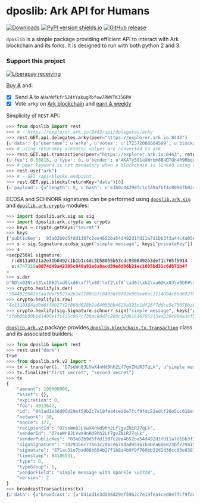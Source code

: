 # dposlib: Ark API for Humans

[![Downloads](https://pepy.tech/badge/dposlib/week)](https://pepy.tech/project/dposlib)
[![PyPI version shields.io](https://img.shields.io/pypi/v/dposlib.svg)](https://pypi.python.org/pypi/dposlib)
[![GitHub release](https://img.shields.io/github/tag/Moustikitos/dpos.svg)](https://GitHub.com/Moustikitos/dpos/tags)

`dposlib` is a simple package providing efficient API to interact with Ark blockchain and its forks. It is designed to run with both python 2 and 3.

### Support this project
 
 [![Liberapay receiving](https://img.shields.io/liberapay/goal/Toons?logo=liberapay)](https://liberapay.com/Toons/donate)
 
 [Buy &#1126;](https://bittrex.com/Account/Register?referralCode=NW5-DQO-QMT) and:
 
   * [X] Send &#1126; to `AUahWfkfr5J4tYakugRbfow7RWVTK35GPW`
   * [X] Vote `arky` on [Ark blockchain](https://explorer.ark.io) and [earn &#1126; weekly](http://arky-delegate.info/arky)

Simplicity of `REST` API:
```python
>>> from dposlib import rest
>>> # ~ https://explorer.ark.io:8443/api/delegates/arky
>>> rest.GET.api.delegates.arky(peer="https://explorer.ark.io:8443")
{u'data': {u'username': u'arky', u'votes': u'172572088664599', u'blocks': {u'produced': 199859, u'last': {u'timestamp': {u'epoch': 84182056, u'unix': 1574283256, u'human': u'2019-11-20T20:54:16.000Z'}, u'id': u'5f5f9897f8fca2a5600ace0d75d67811c67df8111a7deea13d7d6b2c532fae43', u'height': 10380869}}, u'rank': 11, u'publicKey': u'030da05984d579395ce276c0dd6ca0a60140a3c3d964423a04e7abe110d60a15e9', u'production': {u'approval': 1.35}, u'forged': {u'total': u'40118247659340', u'rewards': u'39687400000000', u'fees': u'430847659340'}, u'address': u'ARfDVWZ7Zwkox3ZXtMQQY1HYSANMB88vWE'}}
>>> # using returnKey arktoshi values are converted to ark
>>> rest.GET.api.transactions(peer="https://explorer.ark.io:8443", returnKey="data")[0]
{u'fee': 0.00816, u'type': 0, u'sender': u'AKATy581uXWrbm8B4DTQh4R9RbqaWRiKRY', u'timestamp': {u'epoch': 84182307, u'unix': 1574283507, u'human': u'2019-11-20T20:58:27.000Z'}, u'blockId': u'a1b305a87217c2f622a922a97a778c677f7dbd23031dae42e3b494883b855a70', u'vendorField': u'Payout from arkmoon', u'senderPublicKey': u'0232b96d57ac27f9a99242bc886e433baa89f596d435153c9dae47222c0d1cecc3', u'amount': 20.52064264, u'version': 1, u'signSignature': u'304402200ac41802f33a5f377975efc9ebf39a666a9d76c2facb8773783289df7f6a9cd302206c5d2aed3359d3858fb3f4d5fc2a76952eb518cf9d242bb91fd11c0801e4ea4e', u'confirmations': 21, u'signature': u'3045022100dc6dbaa4b056f10268b587da290900725246e3239df1fa3e3c53445da36f03ee02206d57bbdff6d7f9ebca719a41112f23128f1a84161dd82597d63351e3c4d868b0', u'recipient': u'AXPLW2TzBsXcPiaeVGBSELEAXj4RPaWNjB', u'id': u'efeab09925c3347b4a18854a9192d7d722ee32850a7bf91d57628cb77714192e'}
>>> # peer keyword is not mandatory when a blockchain is linked using rest.use directive
>>> rest.use("ark")
>>> # ~ GET /api/blocks endpoint
>>> rest.GET.api.blocks(returnKey="data")[0]
{u'payload': {u'length': 0, u'hash': u'e3b0c44298fc1c149afbf4c8996fb92427ae41e4649b934ca495991b7852b855'}, u'generator': {u'username': u'arkmoon', u'publicKey': u'0232b96d57ac27f9a99242bc886e433baa89f596d435153c9dae47222c0d1cecc3', u'address': u'AKATy581uXWrbm8B4DTQh4R9RbqaWRiKRY'}, u'transactions': 0, u'timestamp': {u'epoch': 84183376, u'unix': 1574284576, u'human': u'2019-11-20T21:16:16.000Z'}, u'height': 10381034, u'version': 0, u'forged': {u'fee': 0.0, u'amount': 0.0, u'total': 2.0, u'reward': 2.0}, u'confirmations': 1, u'signature': u'3045022100a8b6b48c0094f9c84b7da5ae457ca33d5ba0d9a3df963c1e17c42cb52fb563a9022020ea96cf76529943b03b864bbb722352ef6faf5701e36bc16f9903ec2234309b', u'id': u'd2e042495ab64e7cf5bb0fc8d4ce6972a98f29a56d960b707f3c6abd2791a5e2', u'previous': u'ea1b7082424592545860a671a77ef7f59c3730665208080d2481e363be6c1ed0'}
```

ECDSA and SCHNORR signatures can be performed using [`dposlib.ark.sig`](https://github.com/Moustikitos/elliptic-curve/blob/main/pySecp256k1/sig.py) and [`dposlib.ark.crypto`](crypto.md) modules:

```python
>>> import dposlib.ark.sig as sig
>>> import dposlib.ark.crypto as crypto
>>> keys = crypto.getKeys("secret")
>>> keys
{'publicKey': '03a02b9d5fdd1307c2ee4652ba54d492d1fd11a7d1bb3f3a44c4a05e79f19de933', 'privateKey': '2bb80d537b1da3e38bd30361aa855686bde0eacd7162fef6a25fe97bf527a25b', 'wif': 'SB3BGPGRh1SRuQd52h7f5jsHUg1G9ATEvSeA7L5Bz4qySQww4k7N'}
>>> s = sig.Signature.ecdsa_sign("simple message", keys["privateKey"])
>>> s
<secp256k1 signature:
  r:d811a0321a2e31b0492c1b1b1c4dc3b58055b53cdc9308492b3de71c765f5914
  s:4747219a0d74d49a42305c040a91e6a8acd39e6d06b21ec1805bd31c6d871b4f
>
>>> s.der
b"0D\x02N\x13\x108J\xd0\xd6\xff\x80'\xf2\xf8`\xd6(\xb2\xa6@\x03\x0bF#\xa3\x93\xe1\xdf&\xf7\xdd\xce\\u\x02g\x8b\xa9\x90V\xaa\xdf\xa7\xf2-;z\xa5.D\x8bq8ehG\xb7\x11\x07-`\xd2\xd9\xd3.\xc4v"
>>> crypto.hexlify(s.der)
'3044022041e5aa3da79523a2b342180cb7c04056f8f02e005ea6ec1f14094c66d692f04402200261177cdd88525249a0619d6009adbc6681c250c83748c0cde611f21f543008'
>>> crypto.hexlify(s.raw)
'4e1310384ad0d6ff8027f2f860d628b2a640030b4623a393e1df26f7ddce5c75678ba99056aadfa7f22d3b7aa52e448b7138656847b711072d60d2d9d32ec476'
>>> crypto.hexlify(sig.Signature.schnorr_sign("simple message", keys["privateKey"]).raw)
'5fbb0bb00b043400e1fc435c867c738ac80d2c268cd2d61616785315ad330c884a3cfb50bf0da8de9021d42ce2139b6b6547d2bcd884a2da7f5c2e9bfb9cb206'
```

[`dposlib.ark.v2`](blockchain.md#dposlibarkv2) package provides[ `dposlib.blockchain.tx.Transaction`](blockchain.md#transaction-objects) class and its associated builders:

```python
>>> from dposlib import rest
>>> rest.use("dark")
True
>>> from dposlib.ark.v2 import *
>>> tx = transfer(1, "D7seWn8JLVwX4nHd9hh2Lf7gvZNiRJ7qLk", u"simple message with sparkle \u2728", version=2)
>>> tx.finalize("first secret", "second secret")
>>> tx
{
    "amount": 100000000,
    "asset": {},
    "expiration": 0,
    "fee": 4013642,
    "id": "041ad1e3dd06d29ef59b2c7e19fea4ced0e7fcf9fdc22edcf26e5cc016e10f38",
    "network": 30,
    "nonce": 377,
    "recipientId": "D7seWn8JLVwX4nHd9hh2Lf7gvZNiRJ7qLk",
    "senderId": "D7seWn8JLVwX4nHd9hh2Lf7gvZNiRJ7qLk",
    "senderPublicKey": "03a02b9d5fdd1307c2ee4652ba54d492d1fd11a7d1bb3f3a44c4a05e79f19de933",
    "signSignature": "3d29356c77b63c2d6ce679dad95961b40ea606823bf729a158df5c8378c79c5588ad675ee147a7f77b18518c5bdf9b1a73567d72c3af0bfbe22043b9e1a95e6f",
    "signature": "871ac31e7bad08b684b27f1b8a4b9f9f760bb32d1d36cc03e03872edc6070f8d9fec2621ea87e2ea0ae7750e0e7a5db52f39b32e05af76a4331a92e17dbe9f4a",
    "timestamp": 84186531,
    "type": 0,
    "typeGroup": 1,
    "vendorField": "simple message with sparkle \u2728",
    "version": 2
}
>>> broadcastTransactions(tx)
{u'data': {u'broadcast': [u'041ad1e3dd06d29ef59b2c7e19fea4ced0e7fcf9fdc22edcf26e5cc016e10f38'], u'invalid': [], u'accept': [u'041ad1e3dd06d29ef59b2c7e19fea4ced0e7fcf9fdc22edcf26e5cc016e10f38'], u'excess': []}}
```
